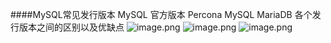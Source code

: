 ####MySQL常见发行版本
MySQL 官方版本
Percona MySQL
MariaDB
各个发行版本之间的区别以及优缺点
![image.png](https://upload-images.jianshu.io/upload_images/143845-6aaf61afcd40de8e.png?imageMogr2/auto-orient/strip%7CimageView2/2/w/1240)
![image.png](https://upload-images.jianshu.io/upload_images/143845-7d9a2a812bf664c2.png?imageMogr2/auto-orient/strip%7CimageView2/2/w/1240)
![image.png](https://upload-images.jianshu.io/upload_images/143845-b81ba6cccc981b9e.png?imageMogr2/auto-orient/strip%7CimageView2/2/w/1240)

